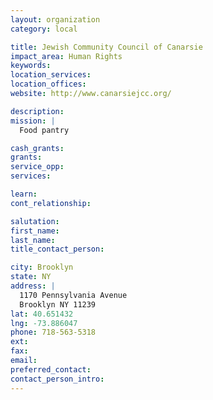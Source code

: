 ```yaml
---
layout: organization
category: local

title: Jewish Community Council of Canarsie
impact_area: Human Rights
keywords: 
location_services: 
location_offices: 
website: http://www.canarsiejcc.org/

description: 
mission: |
  Food pantry

cash_grants: 
grants: 
service_opp: 
services: 

learn: 
cont_relationship: 

salutation: 
first_name: 
last_name: 
title_contact_person: 

city: Brooklyn
state: NY
address: |
  1170 Pennsylvania Avenue    
  Brooklyn NY 11239
lat: 40.651432
lng: -73.886047
phone: 718-563-5318
ext: 
fax: 
email: 
preferred_contact: 
contact_person_intro: 
---
```

